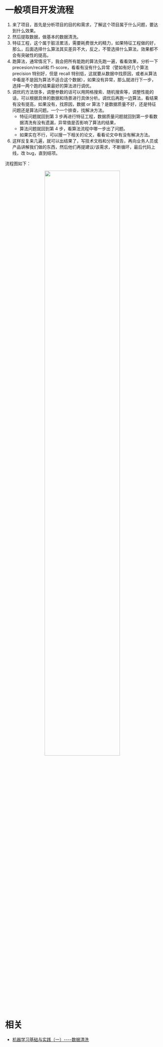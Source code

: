 
# 一般项目开发流程


1. 来了项目，首先是分析项目的目的和需求，了解这个项目属于什么问题，要达到什么效果。
2. 然后提取数据，做基本的数据清洗。
3. 特征工程，这个属于脏活累活，需要耗费很大的精力，如果特征工程做的好，那么，后面选择什么算法其实差异不大，反之，不管选择什么算法，效果都不会有突破性的提高。
4. 跑算法，通常情况下，我会把所有能跑的算法先跑一遍，看看效果，分析一下 precesion/recall和 f1-score，看看有没有什么异常（譬如有好几个算法 precision 特别好，但是 recall 特别低，这就要从数据中找原因，或者从算法中看是不是因为算法不适合这个数据），如果没有异常，那么就进行下一步，选择一两个跑的结果最好的算法进行调优。
5. 调优的方法很多，调整参数的话可以用网格搜索、随机搜索等，调整性能的话，可以根据具体的数据和场景进行具体分析。调优后再跑一边算法，看结果有没有提高，如果没有，找原因，数据 or 算法？是数据质量不好，还是特征问题还是算法问题。一个一个排查，找解决方法。
    - 特征问题就回到第 3 步再进行特征工程，数据质量问题就回到第一步看数据清洗有没有遗漏，异常值是否影响了算法的结果，
    - 算法问题就回到第 4 步，看算法流程中哪一步出了问题。
    - 如果实在不行，可以搜一下相关的论文，看看论文中有没有解决方法。
6. 这样反复来几遍，就可以出结果了，写技术文档和分析报告，再向业务人员或产品讲解我们做的东西，然后他们再提建议/该需求，不断循环，最后代码上线，改 bug，直到结项。


流程图如下：

<p align="center">
    <img width="70%" height="70%" src="http://images.iterate.site/blog/image/20190918/7NrER1nfMxnr.png?imageslim">
</p>


# 相关

- [机器学习基础与实践（一）----数据清洗](https://www.cnblogs.com/charlotte77/p/5606926.html)
